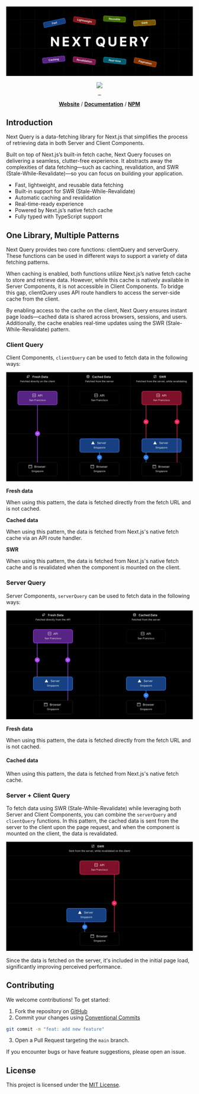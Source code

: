 [![Next Query](https://raw.githubusercontent.com/bigbang-sdk/assets/refs/heads/main/hero-banners/hero-dark.webp)](https://query.bigbang.build/)

<p align="center">
  <a aria-label="Vercel logo" href="https://query.bigbang.build/">
    <img src="https://badgen.net/badge/icon/Made%20by%20Bigbang?icon=https://raw.githubusercontent.com/bigbang-sdk/assets/refs/heads/main/logo/logo-white.svg&label&color=black&labelColor=black">
  </a>
  <br/>
  <a aria-label="NPM version" href="https://www.npmjs.com/package/@bigbang-sdk/next-query">
    <img alt="" src="https://badgen.net/npm/v/@bigbang-sdk/next-query?&labelColor=black">
  </a>
  <a aria-label="Package size" href="https://bundlephobia.com/result?p=@bigbang-sdk/next-query">
    <img alt="" src="https://badgen.net/bundlephobia/minzip/@bigbang-sdk/next-query?&labelColor=black">
  </a>
  <a aria-label="License" href="https://github.com/bigbang-sdk/next-query/blob/main/package/LICENSE">
    <img alt="" src="https://badgen.net/npm/license/@bigbang-sdk/next-query?&labelColor=black">
  </a>
</p>

<p align="center">
  <a href="https://query.bigbang.build/"><strong>Website</strong></a> /
  <a href="https://query.bigbang.build/docs"><strong>Documentation</strong></a> /
  <a href="https://www.npmjs.com/package/@bigbang-sdk/next-query"><strong>NPM</strong></a>
</p>

## Introduction

Next Query is a data-fetching library for Next.js that simplifies the process of retrieving data in both Server and Client Components.

Built on top of Next.js’s built-in fetch cache, Next Query focuses on delivering a seamless, clutter-free experience. It abstracts away the complexities of data fetching—such as caching, revalidation, and SWR (Stale-While-Revalidate)—so you can focus on building your application.

- Fast, lightweight, and reusable data fetching
- Built-in support for SWR (Stale-While-Revalidate)
- Automatic caching and revalidation
- Real-time-ready experience
- Powered by Next.js’s native fetch cache
- Fully typed with TypeScript support

## One Library, Multiple Patterns

Next Query provides two core functions: clientQuery and serverQuery. These functions can be used in different ways to support a variety of data fetching patterns.

When caching is enabled, both functions utilize Next.js’s native fetch cache to store and retrieve data. However, while this cache is natively available in Server Components, it is not accessible in Client Components. To bridge this gap, clientQuery uses API route handlers to access the server-side cache from the client.

By enabling access to the cache on the client, Next Query ensures instant page loads—cached data is shared across browsers, sessions, and users. Additionally, the cache enables real-time updates using the SWR (Stale-While-Revalidate) pattern.

### Client Query

Client Components, `clientQuery` can be used to fetch data in the following ways:

<img referrerpolicy="no-referrer-when-downgrade" src="https://raw.githubusercontent.com/bigbang-sdk/assets/refs/heads/main/fetch-patterns/fetch-pattern-client-dark.webp" />

**Fresh data**

When using this pattern, the data is fetched directly from the fetch URL and is not cached.

**Cached data**

When using this pattern, the data is fetched from Next.js's native fetch cache via an API route handler.

**SWR**

When using this pattern, the data is fetched from Next.js's native fetch cache and is revalidated when the component is mounted on the client.

### Server Query

Server Components, `serverQuery` can be used to fetch data in the following ways:

<img referrerpolicy="no-referrer-when-downgrade" src="https://raw.githubusercontent.com/bigbang-sdk/assets/refs/heads/main/fetch-patterns/fetch-pattern-server-dark.webp" />

**Fresh data**

When using this pattern, the data is fetched directly from the fetch URL and is not cached.

#### Cached data

When using this pattern, the data is fetched from Next.js's native fetch cache.

### Server + Client Query

To fetch data using SWR (Stale-While-Revalidate) while leveraging both Server and Client Components, you can combine the `serverQuery` and `clientQuery` functions.
In this pattern, the cached data is sent from the server to the client upon the page request, and when the component is mounted on the client, the data is revalidated.

<img referrerpolicy="no-referrer-when-downgrade" src="https://raw.githubusercontent.com/bigbang-sdk/assets/refs/heads/main/fetch-patterns/fetch-pattern-both-dark.webp" />

Since the data is fetched on the server, it's included in the initial page load, significantly improving perceived performance.

## Contributing

We welcome contributions! To get started:

1. Fork the repository on [GitHub](https://github.com/bigbang-sdk/next-query)
2. Commit your changes using [Conventional Commits](https://www.conventionalcommits.org/en)

```bash
git commit -m "feat: add new feature"
```

3. Open a Pull Request targeting the `main` branch.

If you encounter bugs or have feature suggestions, please open an issue.

## License

This project is licensed under the [MIT License](https://github.com/bigbang-sdk/next-query/blob/main/LICENSE).
